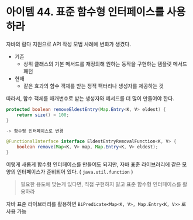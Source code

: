 # 아이템 44. 표준 함수형 인터페이스를 사용하라

자바의 람다 지원으로 API 작성 모범 사례에 변화가 생겼다.

- 기존
  - 상위 클래스의 기본 메서드를 재정의해 원하는 동작을 구현하는 템플릿 메서드 패턴
- 현재
  - 같은 효과의 함수 객체를 받는 정적 팩터리나 생성자를 제공하는 것

따라서, 함수 객체를 매개변수로 받는 생성자와 메서드를 더 많이 만들어야 한다.

```java
protected boolean removeEldestEntry(Map.Entry<K, V> eldest) {
	return size() > 100;
}

-> 함수형 인터페이스로 변경

@FunctionalInterface interface EldestEntryRemovalFunction<K, V> {
	boolean remove(Map<K, V> map, Map.Entry<K, V> eldest);
}
```

이렇게 새롭게 함수형 인터페이스를 만들어도 되지만, 자바 표준 라이브러리에 같은 모양의 인터페이스가 준비되어 있다. ( `java.util.function` )

> 필요한 용도에 맞는게 있다면, 직접 구현하지 말고 표준 함수형 인터페이스를 활용하라

자바 표준 라이브러리를 활용하면 `BiPredicate<Map<K, V>, Map.Entry<K, V>>` 로 사용 가능
